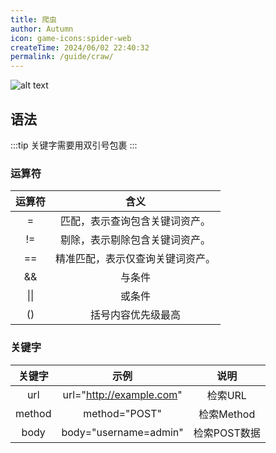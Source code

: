 ```yaml
---
title: 爬虫
author: Autumn
icon: game-icons:spider-web
createTime: 2024/06/02 22:40:32
permalink: /guide/craw/
---
```

![alt text](/images/craw-cn.png)

## 语法
:::tip
关键字需要用双引号包裹
:::

### 运算符

|     运算符              |                  含义 |
| :----------------------: | :-----------------------: |
| =                            | 匹配，表示查询包含关键词资产。 |
|       !=       | 剔除，表示剔除包含关键词资产。 |
|       ==       | 精准匹配，表示仅查询关键词资产。 |
| && | 与条件 |
| \|\| | 或条件 |
| () | 括号内容优先级最高 |



### 关键字

| 关键字 |           示例           |     说明     |
| :----: | :----------------------: | :----------: |
|  url   | url="http://example.com" |   检索URL    |
| method |      method="POST"       |  检索Method  |
|  body  |  body="username=admin"   | 检索POST数据 |
